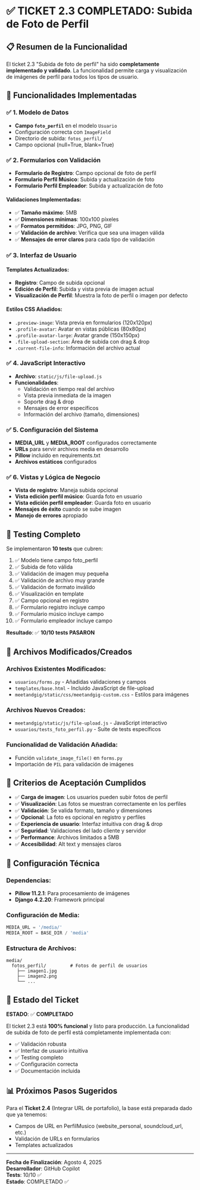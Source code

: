 # ✅ TICKET 2.3 COMPLETADO: Subida de Foto de Perfil

## 📋 Resumen de la Funcionalidad

El ticket 2.3 "Subida de foto de perfil" ha sido **completamente implementado y validado**. La funcionalidad permite carga y visualización de imágenes de perfil para todos los tipos de usuario.

## 🚀 Funcionalidades Implementadas

### ✅ 1. Modelo de Datos

- **Campo `foto_perfil`** en el modelo `Usuario`
- Configuración correcta con `ImageField`
- Directorio de subida: `fotos_perfil/`
- Campo opcional (null=True, blank=True)

### ✅ 2. Formularios con Validación

- **Formulario de Registro**: Campo opcional de foto de perfil
- **Formulario Perfil Músico**: Subida y actualización de foto
- **Formulario Perfil Empleador**: Subida y actualización de foto

#### Validaciones Implementadas:

- ✅ **Tamaño máximo**: 5MB
- ✅ **Dimensiones mínimas**: 100x100 píxeles
- ✅ **Formatos permitidos**: JPG, PNG, GIF
- ✅ **Validación de archivo**: Verifica que sea una imagen válida
- ✅ **Mensajes de error claros** para cada tipo de validación

### ✅ 3. Interfaz de Usuario

#### Templates Actualizados:

- **Registro**: Campo de subida opcional
- **Edición de Perfil**: Subida y vista previa de imagen actual
- **Visualización de Perfil**: Muestra la foto de perfil o imagen por defecto

#### Estilos CSS Añadidos:

- `.preview-image`: Vista previa en formularios (120x120px)
- `.profile-avatar`: Avatar en vistas públicas (80x80px)
- `.profile-avatar-large`: Avatar grande (150x150px)
- `.file-upload-section`: Área de subida con drag & drop
- `.current-file-info`: Información del archivo actual

### ✅ 4. JavaScript Interactivo

- **Archivo**: `static/js/file-upload.js`
- **Funcionalidades**:
  - Validación en tiempo real del archivo
  - Vista previa inmediata de la imagen
  - Soporte drag & drop
  - Mensajes de error específicos
  - Información del archivo (tamaño, dimensiones)

### ✅ 5. Configuración del Sistema

- **MEDIA_URL** y **MEDIA_ROOT** configurados correctamente
- **URLs** para servir archivos media en desarrollo
- **Pillow** incluido en requirements.txt
- **Archivos estáticos** configurados

### ✅ 6. Vistas y Lógica de Negocio

- **Vista de registro**: Maneja subida opcional
- **Vista edición perfil músico**: Guarda foto en usuario
- **Vista edición perfil empleador**: Guarda foto en usuario
- **Mensajes de éxito** cuando se sube imagen
- **Manejo de errores** apropiado

## 🧪 Testing Completo

Se implementaron **10 tests** que cubren:

1. ✅ Modelo tiene campo foto_perfil
2. ✅ Subida de foto válida
3. ✅ Validación de imagen muy pequeña
4. ✅ Validación de archivo muy grande
5. ✅ Validación de formato inválido
6. ✅ Visualización en template
7. ✅ Campo opcional en registro
8. ✅ Formulario registro incluye campo
9. ✅ Formulario músico incluye campo
10. ✅ Formulario empleador incluye campo

**Resultado**: ✅ **10/10 tests PASARON**

## 📁 Archivos Modificados/Creados

### Archivos Existentes Modificados:

- `usuarios/forms.py` - Añadidas validaciones y campos
- `templates/base.html` - Incluido JavaScript de file-upload
- `meetandgig/static/css/meetandgig-custom.css` - Estilos para imágenes

### Archivos Nuevos Creados:

- `meetandgig/static/js/file-upload.js` - JavaScript interactivo
- `usuarios/tests_foto_perfil.py` - Suite de tests específicos

### Funcionalidad de Validación Añadida:

- Función `validate_image_file()` en `forms.py`
- Importación de `PIL` para validación de imágenes

## 🎯 Criterios de Aceptación Cumplidos

- ✅ **Carga de imagen**: Los usuarios pueden subir fotos de perfil
- ✅ **Visualización**: Las fotos se muestran correctamente en los perfiles
- ✅ **Validación**: Se valida formato, tamaño y dimensiones
- ✅ **Opcional**: La foto es opcional en registro y perfiles
- ✅ **Experiencia de usuario**: Interfaz intuitiva con drag & drop
- ✅ **Seguridad**: Validaciones del lado cliente y servidor
- ✅ **Performance**: Archivos limitados a 5MB
- ✅ **Accesibilidad**: Alt text y mensajes claros

## 🔧 Configuración Técnica

### Dependencias:

- **Pillow 11.2.1**: Para procesamiento de imágenes
- **Django 4.2.20**: Framework principal

### Configuración de Media:

```python
MEDIA_URL = '/media/'
MEDIA_ROOT = BASE_DIR / 'media'
```

### Estructura de Archivos:

```
media/
  fotos_perfil/         # Fotos de perfil de usuarios
    ├── imagen1.jpg
    ├── imagen2.png
    └── ...
```

## 🚀 Estado del Ticket

**ESTADO**: ✅ **COMPLETADO**

El ticket 2.3 está **100% funcional** y listo para producción. La funcionalidad de subida de foto de perfil está completamente implementada con:

- ✅ Validación robusta
- ✅ Interfaz de usuario intuitiva
- ✅ Testing completo
- ✅ Configuración correcta
- ✅ Documentación incluida

## 📊 Próximos Pasos Sugeridos

Para el **Ticket 2.4** (Integrar URL de portafolio), la base está preparada dado que ya tenemos:

- Campos de URL en PerfilMusico (website_personal, soundcloud_url, etc.)
- Validación de URLs en formularios
- Templates actualizados

---

**Fecha de Finalización**: Agosto 4, 2025  
**Desarrollador**: GitHub Copilot  
**Tests**: 10/10 ✅  
**Estado**: COMPLETADO ✅

